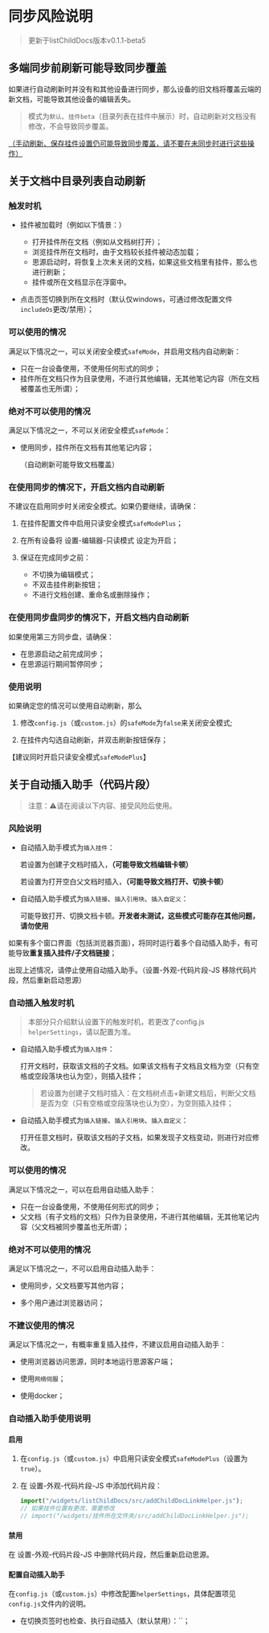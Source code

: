 # 同步风险说明

> 更新于listChildDocs版本v0.1.1-beta5

## 多端同步前刷新可能导致同步覆盖

如果进行自动刷新时并没有和其他设备进行同步，那么设备的旧文档将覆盖云端的新文档，可能导致其他设备的编辑丢失。

> 模式为`默认`、`挂件beta`（目录列表在挂件中展示）时，自动刷新对文档没有修改，不会导致同步覆盖。

<u>（手动刷新、保存挂件设置仍可能导致同步覆盖，请不要在未同步时进行这些操作）</u>

## 关于文档中目录列表自动刷新

### 触发时机

- 挂件被加载时（例如以下情景：）

  - 打开挂件所在文档（例如从文档树打开）；
  - 浏览挂件所在文档时，由于文档较长挂件被动态加载；
  - 思源启动时，将恢复上次未关闭的文档，如果这些文档里有挂件，那么也进行刷新；
  - 挂件或所在文档显示在浮窗中。

- 点击页签切换到所在文档时（默认仅windows，可通过修改配置文件`includeOs`更改/禁用）；

### 可以使用的情况

满足以下情况之一，可以关闭安全模式`safeMode`，并启用文档内自动刷新：

- 只在一台设备使用，不使用任何形式的同步；
- 挂件所在文档只作为目录使用，不进行其他编辑，无其他笔记内容（所在文档被覆盖也无所谓）；

### 绝对不可以使用的情况

满足以下情况之一，不可以关闭安全模式`safeMode`：

- 使用同步，挂件所在文档有其他笔记内容；

  （自动刷新可能导致文档覆盖）

### 在使用同步的情况下，开启文档内自动刷新

不建议在启用同步时关闭安全模式。如果仍要继续，请确保：

1. 在挂件配置文件中启用只读安全模式`safeModePlus`；
2. 在所有设备将 设置-编辑器-只读模式 设定为开启；
3. 保证在完成同步之前：

   - 不切换为编辑模式；
   - 不双击挂件刷新按钮；
   - 不进行文档创建、重命名或删除操作；

### 在使用同步盘同步的情况下，开启文档内自动刷新

如果使用第三方同步盘，请确保：

- 在思源启动之前完成同步；
- 在思源运行期间暂停同步；

### 使用说明

如果确定您的情况可以使用自动刷新，那么

1. 修改`config.js`（或`custom.js`）的`safeMode`为`false`来关闭安全模式;

2. 在挂件内勾选自动刷新，并双击刷新按钮保存；

【建议同时开启只读安全模式`safeModePlus`】

## 关于自动插入助手（代码片段）

> 注意：⚠请在阅读以下内容、接受风险后使用。

### 风险说明

- 自动插入助手模式为`插入挂件`：
  
  若设置为创建子文档时插入，**（可能导致文档编辑卡顿）**

  若设置为打开空白父文档时插入，**（可能导致文档打开、切换卡顿）**

- 自动插入助手模式为`插入链接`、`插入引用块`、`插入自定义`：

  可能导致打开、切换文档卡顿。**开发者未测试，这些模式可能存在其他问题，请勿使用**

如果有多个窗口界面（包括浏览器页面），将同时运行着多个自动插入助手，有可能导致**重复插入挂件/子文档链接**；

出现上述情况，请停止使用自动插入助手。（设置-外观-代码片段-JS 移除代码片段，然后重新启动思源）

### 自动插入触发时机

> 本部分只介绍默认设置下的触发时机，若更改了config.js `helperSettings`，请以配置为准。

- 自动插入助手模式为`插入挂件`：

  打开文档时，获取该文档的子文档。如果该文档有子文档且文档为空（只有空格或空段落块也认为空），则插入挂件；

  > 若设置为创建子文档时插入：在文档树点击+新建文档后，判断父文档是否为空（只有空格或空段落块也认为空），为空则插入挂件；

- 自动插入助手模式为`插入链接`、`插入引用块`、`插入自定义`：
  
  打开任意文档时，获取该文档的子文档，如果发现子文档变动，则进行对应修改。

### 可以使用的情况

满足以下情况之一，可以在启用自动插入助手：

- 只在一台设备使用，不使用任何形式的同步；
- 父文档（有子文档的文档）只作为目录使用，不进行其他编辑，无其他笔记内容（父文档被同步覆盖也无所谓）；

### 绝对不可以使用的情况

满足以下情况之一，不可以启用自动插入助手：

- 使用同步，父文档要写其他内容；

- 多个用户通过浏览器访问；

### 不建议使用的情况

满足以下情况之一，有概率重复插入挂件，不建议启用自动插入助手：

- 使用浏览器访问思源，同时本地运行思源客户端；
  
- 使用`网络伺服`；

- 使用docker；

### 自动插入助手使用说明

#### 启用

1. 在`config.js`（或`custom.js`）中启用只读安全模式`safeModePlus`（设置为`true`）。

2. 在 设置-外观-代码片段-JS 中添加代码片段：

    ```javascript
    import("/widgets/listChildDocs/src/addChildDocLinkHelper.js");
    // 如果挂件位置有更改，需要修改
    // import("/widgets/挂件所在文件夹/src/addChildDocLinkHelper.js");
    ```

#### 禁用

在 设置-外观-代码片段-JS 中删除代码片段，然后重新启动思源。

#### 配置自动插入助手

在`config.js`（或`custom.js`）中修改配置`helperSettings`，具体配置项见`config.js`文件内的说明。

- 在切换页签时也检查、执行自动插入（默认禁用）：``；